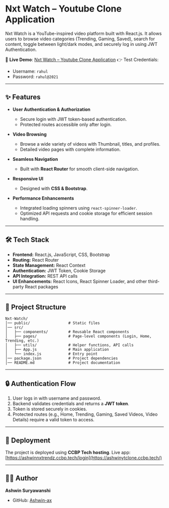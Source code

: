 
# Nxt Watch – Youtube Clone Application

Nxt Watch is a YouTube-inspired video platform built with React.js. It allows users to browse video categories (Trending, Gaming, Saved), search for content, toggle between light/dark modes, and securely log in using JWT Authentication.

🔗 **Live Demo**: [Nxt Watch – Youtube Clone Application](https://ashwinytclone.ccbp.tech/)
👉 Test Credentials:

* Username: `rahul`
* Password: `rahul@2021`

---

## ✨ Features

* **User Authentication & Authorization**

  * Secure login with JWT token-based authentication.
  * Protected routes accessible only after login.

* **Video Browsing**

  * Browse a wide variety of videos with Thumbnail, titles, and profiles.
  * Detailed video pages with complete information.

* **Seamless Navigation**

  * Built with **React Router** for smooth client-side navigation.

* **Responsive UI**

  * Designed with **CSS & Bootstrap**.

* **Performance Enhancements**

  * Integrated loading spinners using `react-spinner-loader`.
  * Optimized API requests and cookie storage for efficient session handling.

---

## 🛠️ Tech Stack

* **Frontend:** React.js, JavaScript, CSS, Bootstrap
* **Routing:** React Router
* **State Management:** React Context
* **Authentication:** JWT Token, Cookie Storage
* **API Integration:** REST API calls
* **UI Enhancements:** React Icons, React Spinner Loader, and other third-party React packages

---



## 📂 Project Structure

```
Nxt-Watch/
│── public/                 # Static files
│── src/
│   ├── components/         # Reusable React components
│   ├── pages/              # Page-level components (Login, Home, Trending, etc.)
│   ├── utils/              # Helper functions, API calls
│   ├── App.js              # Main application
│   └── index.js            # Entry point
│── package.json            # Project dependencies
│── README.md               # Project documentation

```
---

## 🔒 Authentication Flow

1. User logs in with username and password.
2. Backend validates credentials and returns a **JWT token**.
3. Token is stored securely in cookies.
4. Protected routes (e.g., Home, Trending, Gaming, Saved Videos, Video Details) require a valid token to access.

---

## 📌 Deployment

The project is deployed using **CCBP Tech hosting**.
Live app: [https://ashwinnxtrendz.ccbp.tech/login](https://ashwinytclone.ccbp.tech/)

---

## 👨‍💻 Author

**Ashwin Suryawanshi**

* GitHub: [Ashwin-ax](https://github.com/Ashwin-ax)
